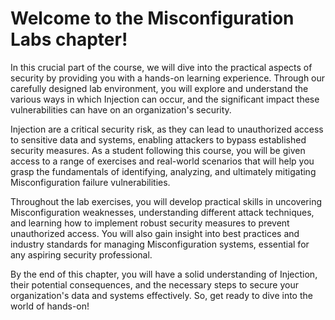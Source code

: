# Welcome to the Misconfiguration Labs chapter!

In this crucial part of the course, we will dive into the practical aspects of security by providing you with a hands-on learning experience. Through our carefully designed lab environment, you will explore and understand the various ways in which Injection can occur, and the significant impact these vulnerabilities can have on an organization's security.

Injection are a critical security risk, as they can lead to unauthorized access to sensitive data and systems, enabling attackers to bypass established security measures. As a student following this course, you will be given access to a range of exercises and real-world scenarios that will help you grasp the fundamentals of identifying, analyzing, and ultimately mitigating Misconfiguration failure vulnerabilities.

Throughout the lab exercises, you will develop practical skills in uncovering Misconfiguration weaknesses, understanding different attack techniques, and learning how to implement robust security measures to prevent unauthorized access. You will also gain insight into best practices and industry standards for managing Misconfiguration systems, essential for any aspiring security professional.

By the end of this chapter, you will have a solid understanding of Injection, their potential consequences, and the necessary steps to secure your organization's data and systems effectively. So, get ready to dive into the world of hands-on!